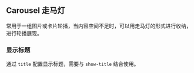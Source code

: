 <div class="demo-header">
<p class="overviewicon">
  <span class="wapi-business-slideimg"/>
</p>

## Carousel 走马灯

<nova-uxlink widget-name="Carousel"></nova-uxlink>

常用于一组图片或卡片轮播，当内容空间不足时，可以用走马灯的形式进行收纳，进行轮播展现。
</div>

### 显示标题
通过 `title` 配置显示标题，需要与 `show-title` 结合使用。
<nova-demo-view link="carousel/show-title"></nova-demo-view>

<br>
